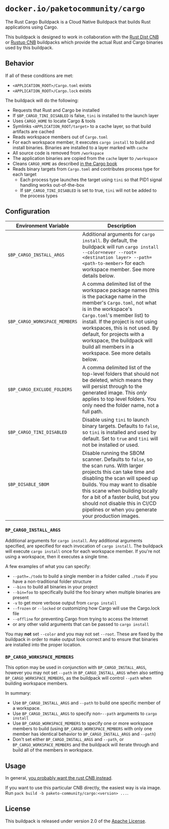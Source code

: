 # `docker.io/paketocommunity/cargo`

The Rust Cargo Buildpack is a Cloud Native Buildpack that builds Rust applications using Cargo.

This buildpack is designed to work in collaboration with the [Rust Dist CNB](https://github.com/paketo-community/rust-dist) or [Rustup CNB](https://github.com/paketo-community/rustup) buildpacks which provide the actual Rust and Cargo binaries used by this buildpack.

## Behavior

If all of these conditions are met:

* `<APPLICATION_ROOT>/Cargo.toml` exists
* `<APPLICATION_ROOT>/Cargo.lock` exists

The buildpack will do the following:

* Requests that Rust and Cargo be installed
* If `$BP_CARGO_TINI_DISABLED` is false, `tini` is installed to the launch layer
* Uses `CARGO_HOME` to locate Cargo & tools
* Symlinks `<APPLICATION_ROOT/target>` to a cache layer, so that build artifacts are cached
* Reads workspace members out of `Cargo.toml`
* For each workspace member, it executes `cargo install` to build and install binaries. Binaries are installed to a layer marked with `cache`
* All source code is removed from `/workspace`
* The application binaries are copied from the `cache` layer to `/workspace`
* Cleans `CARGO_HOME` as described [in the Cargo book](https://doc.rust-lang.org/cargo/guide/cargo-home.html#caching-the-cargo-home-in-ci)
* Reads binary targets from `Cargo.toml` and contributes process type for each target
  * Each process type launches the target using `tini` so that PID1 signal handling works out-of-the-box
  * If `$BP_CARGO_TINI_DISABLED` is set to true, `tini` will not be added to the process types

## Configuration

| Environment Variable          | Description                                                                                                                                                                                                                                                                                                                                                            |
| ----------------------------- | ---------------------------------------------------------------------------------------------------------------------------------------------------------------------------------------------------------------------------------------------------------------------------------------------------------------------------------------------------------------------- |
| `$BP_CARGO_INSTALL_ARGS`      | Additional arguments for `cargo install`. By default, the buildpack will run `cargo install --color=never --root=<destination layer> --path=<path-to-member>` for each workspace member. See more details below.                                                                                                                                                       |
| `$BP_CARGO_WORKSPACE_MEMBERS` | A comma delimited list of the workspace package names (this is the package name in the member's `Cargo.toml`, not what is in the workspace's `Cargo.toml`'s member list) to install. If the project is not using workspaces, this is not used. By default, for projects with a workspace, the buildpack will build all members in a workspace. See more details below. |
| `$BP_CARGO_EXCLUDE_FOLDERS`   | A comma delimited list of the top-level folders that should not be deleted, which means they will persist through to the generated image. This *only* applies to top level folders. You only need the folder name, not a full path.                                                                                                                                    |
| `$BP_CARGO_TINI_DISABLED`     | Disable using `tini` to launch binary targets. Defaults to `false`, so `tini` is installed and used by default. Set to `true` and `tini` will not be installed or used.                                                                                                                                                                                                |
| `$BP_DISABLE_SBOM`            | Disable running the SBOM scanner. Defaults to `false`, so the scan runs. With larger projects this can take time and disabling the scan will speed up builds. You may want to disable this scane when building locally for a bit of a faster build, but you should not disable this in CI/CD pipelines or when you generate your production images.                    |

### `BP_CARGO_INSTALL_ARGS`

Additional arguments for `cargo install`. Any additional arguments specified, are specified for each invocation of `cargo install`. The buildpack will execute `cargo install` once for each workspace member. If you're not using a workspace, then it executes a single time.

A few examples of what you can specify:

* `--path=./todo` to build a single member in a folder called `./todo` if you have a non-traditional folder structure
* `--bins` to build all binaries in your project
* `--bin=foo` to specifically build the foo binary when multiple binaries are present
* `-v` to get more verbose output from `cargo install`
* `--frozen` or `--locked` or customizing how Cargo will use the Cargo.lock file
* `--offline` for preventing Cargo from trying to access the Internet
* or any other valid arguments that can be passed to `cargo install`

You may **not** set `--color` and you may not set `--root`. These are fixed by the buildpack in order to make output look correct and to ensure that binaries are installed into the proper location.

### `BP_CARGO_WORKSPACE_MEMBERS`

This option may be used in conjunction with `BP_CARGO_INSTALL_ARGS`, however you may not set `--path` in `BP_CARGO_INSTALL_ARGS` when also setting `BP_CARGO_WORKSPACE_MEMBERS`, as the buildpack will control `--path` when building workspace members.

In summary:

* Use `BP_CARGO_INSTALL_ARGS` and `--path` to build one specific member of a workspace.
* Use `BP_CARGO_INSTALL_ARGS` to specify non-`--path` arguments to `cargo install`
* Use `BP_CARGO_WORKSPACE_MEMBERS` to specify one or more workspace members to build (using `BP_CARGO_WORKSPACE_MEMBERS` with only one member has identical behavior to `BP_CARGO_INSTALL_ARGS` and `--path`)
* Don't set either `BP_CARGO_INSTALL_ARGS` and `--path`, or `BP_CARGO_WORKSPACE_MEMBERS` and the buildpack will iterate through and build all of the members in workspace.

## Usage

In general, [you probably want the rust CNB instead](https://github.com/paketo-community/rust/#tldr). 

If you want to use this particular CNB directly, the easiest way is via image. Run `pack build -b paketo-community/cargo:<version> ...`.

## License

This buildpack is released under version 2.0 of the [Apache License][a].

[a]: http://www.apache.org/licenses/LICENSE-2.0
